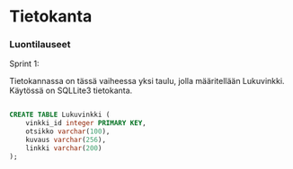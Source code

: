 # Tietokanta

### Luontilauseet

Sprint 1:

Tietokannassa on tässä vaiheessa yksi taulu, jolla määritellään Lukuvinkki. Käytössä on SQLLite3 tietokanta.


```sql

CREATE TABLE Lukuvinkki (
	vinkki_id integer PRIMARY KEY,
	otsikko varchar(100),
	kuvaus varchar(256),
	linkki varchar(200)
);
```

